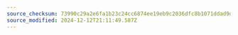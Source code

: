 ```yaml
---
source_checksum: 73990c29a2e6fa1b23c24cc6874ee19eb9c2036dfc8b1071ddad9d3067632f4f
source_modified: 2024-12-12T21:11:49.587Z
---
```


